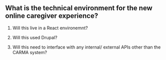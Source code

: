 ## What is the technical environment for the new online caregiver experience?

1. Will this live in a React environemnt?

2. Will this used Drupal?

3. Will this need to interface with any internal/ external APIs other than the CARMA system?
